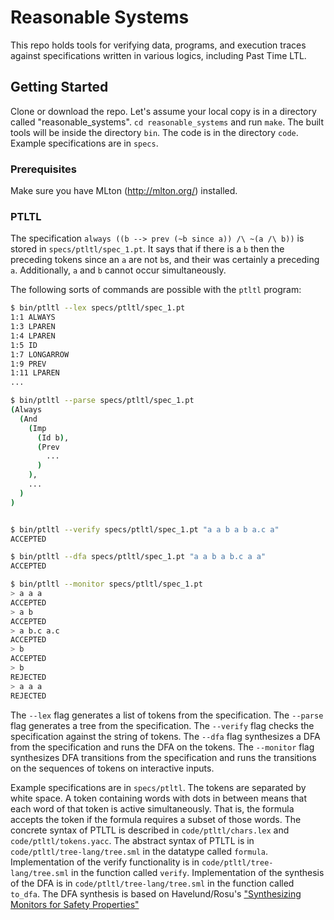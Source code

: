 # Reasonable Systems 

This repo holds tools for verifying data, programs, and execution traces 
against specifications written in various logics, including Past Time LTL.

## Getting Started
Clone or download the repo.  Let's assume your local copy is in a directory called "reasonable_systems".  `cd reasonable_systems` and run `make`.  The built tools will be inside the directory `bin`.  The code is in the directory `code`.  Example specifications are in `specs`.

### Prerequisites
Make sure you have MLton (http://mlton.org/) installed.


### PTLTL
The specification `always ((b --> prev (~b since a)) /\ ~(a /\ b))` is stored in `specs/ptltl/spec_1.pt`.  It says that if there is a `b` then the preceding tokens since an `a` are not `b`s, and their was certainly a preceding `a`.  Additionally, `a` and `b` cannot occur simultaneously.

The following sorts of commands are possible with the `ptltl` program:
```bash
$ bin/ptltl --lex specs/ptltl/spec_1.pt
1:1 ALWAYS
1:3 LPAREN
1:4 LPAREN
1:5 ID
1:7 LONGARROW
1:9 PREV
1:11 LPAREN
...

$ bin/ptltl --parse specs/ptltl/spec_1.pt
(Always
  (And
    (Imp
      (Id b),
      (Prev
        ...
      )
    ),
    ...
  )
)


$ bin/ptltl --verify specs/ptltl/spec_1.pt "a a b a b a.c a"
ACCEPTED

$ bin/ptltl --dfa specs/ptltl/spec_1.pt "a a b a b.c a a"
ACCEPTED

$ bin/ptltl --monitor specs/ptltl/spec_1.pt
> a a a
ACCEPTED
> a b
ACCEPTED
> a b.c a.c
ACCEPTED
> b
ACCEPTED
> b
REJECTED
> a a a
REJECTED
```

The `--lex` flag generates a list of tokens from the specification.
The `--parse` flag generates a tree from the specification.
The `--verify` flag checks the specification against the string of tokens.
The `--dfa` flag synthesizes a DFA from the specification and runs the DFA on the tokens.
The `--monitor` flag synthesizes DFA transitions from the specification and runs the transitions on the sequences of tokens on interactive inputs.

Example specifications are in `specs/ptltl`.  The tokens are separated by white space.  A token containing words with dots in between means that each word of that token is active simultaneously.  That is, the formula accepts the token if the formula requires a subset of those words.
The concrete syntax of PTLTL is described in `code/ptltl/chars.lex` and `code/ptltl/tokens.yacc`.
The abstract syntax of PTLTL is in  `code/ptltl/tree-lang/tree.sml` in the datatype called `formula`.
Implementation of the verify functionality is in `code/ptltl/tree-lang/tree.sml` in the function called `verify`.
Implementation of the synthesis of the DFA is in `code/ptltl/tree-lang/tree.sml` in the function called `to_dfa`.
The DFA synthesis is based on Havelund/Rosu's ["Synthesizing Monitors for Safety Properties"](https://ti.arc.nasa.gov/m/pub-archive/345h/0345%20(Havelund).pdf)
